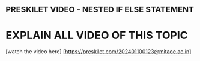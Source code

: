 ## PRESKILET VIDEO - NESTED IF ELSE STATEMENT
# EXPLAIN ALL VIDEO OF THIS TOPIC
[watch the video here] [https://preskilet.com/202401100123@mitaoe.ac.in]
